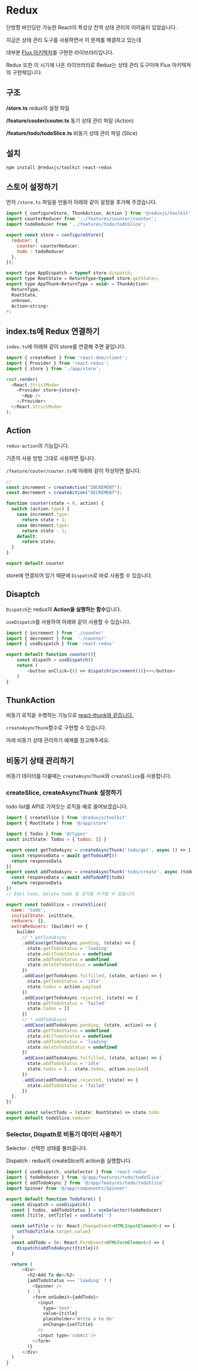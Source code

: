 # Redux

단방향 바인딩만 가능한 React의 특성상 전역 상태 관리의 어려움이 있었습니다.

지금은 상태 관리 도구를 사용하면서 이 문제를 해결하고 있는데

대부분 [Flux 아키텍처](https://taegon.kim/archives/5288)를 구현한 라이브러리입니다.

Redux 또한 이 시기에 나온 라이브러리로 Redux는 상태 관리 도구이며 Flux 아키텍쳐의 구현체입니다.

## 구조

**/store.ts** redux의 설정 파일

**/feature/couter/couter.ts** 동기 상태 관리 파일 (Action)

**/feature/todo/todoSlice.ts** 비동기 상태 관리 파일 (Slice)

## 설치

`npm install @reduxjs/toolkit react-redux`

## 스토어 설정하기

먼저 `/store.ts` 파일을 만들어 아래와 같이 설정을 추가해 주겠습니다.

```js
import { configureStore, ThunkAction, Action } from '@reduxjs/toolkit';
import counterReducer from '../features/counter/counter';
import todoReducer from '../features/todo/todoSlice';

export const store = configureStore({
  reducer: {
    counter: counterReducer,
    todo : todoReducer
  },
});

export type AppDispatch = typeof store.dispatch;
export type RootState = ReturnType<typeof store.getState>;
export type AppThunk<ReturnType = void> = ThunkAction<
  ReturnType,
  RootState,
  unknown,
  Action<string>
>;
```

## index.ts에 Redux 연결하기
 
`index.ts`에 아래와 같이 store를 연결해 주면 끝입니다.

```js
import { createRoot } from 'react-dom/client';
import { Provider } from 'react-redux';
import { store } from './app/store';

root.render(
  <React.StrictMode>
    <Provider store={store}>
      <App />
    </Provider>
  </React.StrictMode>
);
```

## Action

`redux-action`의 기능입니다.

기존의 사용 방법 그대로 사용하면 됩니다.

`/feature/couter/couter.ts`에 아래와 같이 작성하면 됩니다.

```js
// 
const increment = createAction("INCREMENT");
const decrement = createAction("DECREMENT");

function counter(state = 0, action) {
  switch (action.type) {
    case increment.type:
      return state + 1;
    case decrement.type:
      return state - 1;
    default:
      return state;
  }
}

export default counter
```

store에 연결되어 있기 때문에 `Dispatch`로 바로 사용할 수 있습니다.

## Disaptch

`Dispatch`는 redux의 **Action을 실행하는 함수**입니다.

`useDispatch`를 사용하여 아래와 같이 사용할 수 있습니다.

```js
import { increment } from './counter'
import { decrement } from  './counter'
import { useDispatch } from 'react-redux'

export default function counter(){
    const dispath = useDispatch()
    return (
        <button onClick={() => dispatch(increment())}>+</button>
    )
}
```

## ThunkAction

비동기 로직을 수행하는 기능으로
[react-thunk와 같습니다.](https://redux-toolkit.js.org/api/createAsyncThunk)

`createAsyncThunk`함수로 구현할 수 있습니다.

아래 비동기 상태 관리하기 예제를 참고해주세요.

## 비동기 상태 관리하기

비동기 데이터를 다룰때는 `createAsyncThunk`와 `createSlice`를 사용합니다.

### createSlice, createAsyncThunk 설정하기

todo list를 API로 가져오는 로직을 예로 들어보겠습니다.

```js
import { createSlice } from '@reduxjs/toolkit'
import { RootState } from '@/app/store'

import { Todos } from '@/types'
const initState: Todos = { todos: [] }

export const getTodoAsync = createAsyncThunk('todo/get', async () => {
  const responseData = await getTodosAPI()
  return responseData
})
export const addTodoAsync = createAsyncThunk('todo/create', async (todo: TodoAddParams) => {
  const responseData = await addTodoAPI(todo)
  return responseData
})
// Edit todo, Delete todo 등 로직을 추가할 수 있습니다.

export const todoSlice = createSlice({
  name: 'todo',
  initialState: initState,
  reducers: {},
  extraReducers: (builder) => {
    builder
      // * getTodoAsync
      .addCase(getTodoAsync.pending, (state) => {
        state.getTodoStatus = 'loading'
        state.editTodoStatus = undefined
        state.addTodoStatus = undefined
        state.deleteTodoStatus = undefined
      })
      .addCase(getTodoAsync.fulfilled, (state, action) => {
        state.getTodoStatus = 'idle'
        state.todos = action.payload
      })
      .addCase(getTodoAsync.rejected, (state) => {
        state.getTodoStatus = 'failed'
        state.todos = []
      })
      // * addTodoAsync
      .addCase(addTodoAsync.pending, (state, action) => {
        state.getTodoStatus = undefined
        state.editTodoStatus = undefined
        state.addTodoStatus = 'loading'
        state.deleteTodoStatus = undefined
      })
      .addCase(addTodoAsync.fulfilled, (state, action) => {
        state.addTodoStatus = 'idle'
        state.todos = [...state.todos, action.payload]
      })
      .addCase(addTodoAsync.rejected, (state) => {
        state.addTodoStatus = 'failed'
      })
  },
})

export const selectTodo = (state: RootState) => state.todo
export default todoSlice.reducer
```

### Selector, Dispath로 비동기 데이터 사용하기

Selector : 선택한 상태를 불러옵니다.

Dispatch : redux의 createSlice의 action을 실행합니다.

```js
import { useDispatch, useSelector } from 'react-redux'
import { todoReducer } from '@/app/features/todo/todoSlice'
import { addTodoAsync } from '@/app/features/todo/todoSlice'
import Spinner from '@/app/components/Spinner'

export default function TodoForm() {
  const dispatch = useDispatch()
  const { todos, addTodoStatus } = useSelector(todoReducer)
  const [title, setTitle] = useState('')

  const setTitle = (e: React.ChangeEvent<HTMLInputElement>) => {
    setTodoTitle(e.target.value)
  }
  const addTodo = (e: React.FormEvent<HTMLFormElement>) => {
    dispatch(addTodoAsync({title}))
  }

  return (
      <div>
        <h2>Add To do</h2>
        {addTodoStatus === 'loading' ? (
          <Spinner />
        ) : (
          <form onSubmit={addTodo}>
            <input
              type='text'
              value={title}
              placeholder='Write a to do'
              onChange={setTitle}
            />
            <input type='submit'/>
          </form>
        )}
      </div>
  )
}
```
